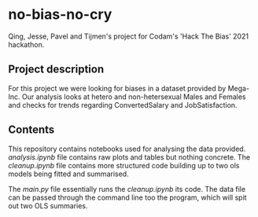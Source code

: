 # no-bias-no-cry
Qing, Jesse, Pavel and Tijmen's project for Codam's 'Hack The Bias' 2021 hackathon.

## Project description

For this project we were looking for biases in a dataset provided by Mega-Inc. Our
analysis looks at hetero and non-hetersexual Males and Females and checks for trends
regarding ConvertedSalary and JobSatisfaction.

## Contents

This repository contains notebooks used for analysing the data provided. *analysis.ipynb* file
contains raw plots and tables but nothing concrete. The *cleanup.ipynb* file contains more
structured code building up to two ols models being fitted and summarised.

The *main.py* file essentially runs the *cleanup.ipynb* its code. The data file can be passed
through the command line too the program, which will spit out two OLS summaries.
